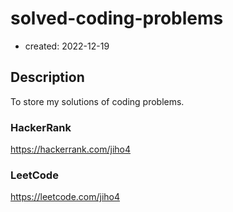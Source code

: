 solved-coding-problems
=========================
- created: 2022-12-19

## Description
To store my solutions of coding problems.

### HackerRank
https://hackerrank.com/jiho4
### LeetCode
https://leetcode.com/jiho4
